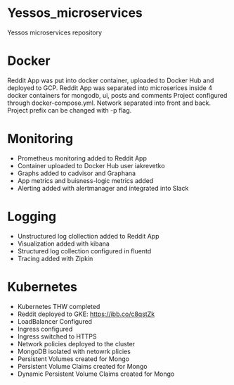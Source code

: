 # Yessos_microservices
Yessos microservices repository

# Docker
Reddit App was put into docker container, uploaded to Docker Hub and deployed to GCP.
Reddit App was separated into microserices inside 4 docker containers for mongodb, ui, posts and comments
Project configured through docker-compose.yml. Network separated into front and back. Project prefix can be changed with -p flag.

# Monitoring
- Prometheus monitoring added to Reddit App
- Container uploaded to Docker Hub user iakrevetko
- Graphs added to cadvisor and Graphana
- App metrics and buisness-logic metrics added
- Alerting added with alertmanager and integrated into Slack

# Logging
- Unstructured log clollection added to Reddit App
- Visualization added with kibana
- Structured log collection configured in fluentd
- Tracing added with Zipkin

# Kubernetes
- Kubernetes THW completed
- Reddit deployed to GKE: https://ibb.co/c8qstZk
- LoadBalancer Configured
- Ingress configured
- Ingress switched to HTTPS
- Network policies deployed to the cluster
- MongoDB isolated with netowrk plicies
- Persistent Volumes created for Mongo
- Persistent Volume Claims created for Mongo
- Dynamic Persistent Volume Claims created for Mongo
